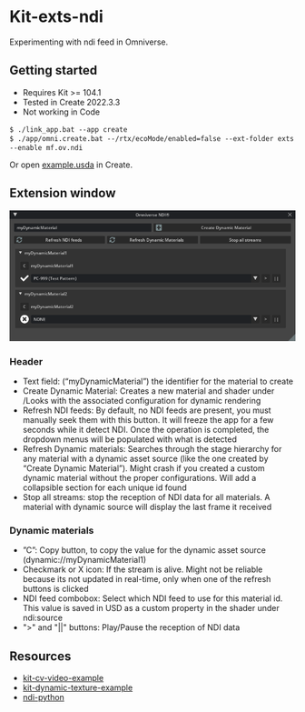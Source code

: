 # Kit-exts-ndi

Experimenting with ndi feed in Omniverse.

## Getting started

- Requires Kit >= 104.1
- Tested in Create 2022.3.3
- Not working in Code

```
$ ./link_app.bat --app create
$ ./app/omni.create.bat --/rtx/ecoMode/enabled=false --ext-folder exts --enable mf.ov.ndi
```

Or open [example.usda](./example.usda) in Create.

## Extension window
![preview](./exts/mf.ov.ndi/data/preview.png)

### Header
- Text field: (“myDynamicMaterial”) the identifier for the material to create
- Create Dynamic Material: Creates a new material and shader under /Looks with the associated configuration for dynamic rendering
- Refresh NDI feeds: By default, no NDI feeds are present, you must manually seek them with this button. It will freeze the app for a few seconds while it detect NDI. Once the operation is completed, the dropdown menus will be populated with what is detected
- Refresh Dynamic materials: Searches through the stage hierarchy for any material with a dynamic asset source (like the one created by “Create Dynamic Material”). Might crash if you created a custom dynamic material without the proper configurations. Will add a collapsible section for each unique id found
- Stop all streams: stop the reception of NDI data for all materials. A material with dynamic source will display the last frame it received

### Dynamic materials
- ”C”: Copy button, to copy the value for the dynamic asset source (dynamic://myDynamicMaterial1)
- Checkmark or X icon: If the stream is alive. Might not be reliable because its not updated in real-time, only when one of the refresh buttons is clicked
- NDI feed combobox: Select which NDI feed to use for this material id. This value is saved in USD as a custom property in the shader under ndi:source
- ">" and "||" buttons:  Play/Pause the reception of NDI data

## Resources
- [kit-cv-video-example](https://github.com/jshrake-nvidia/kit-cv-video-example)
- [kit-dynamic-texture-example](https://github.com/jshrake-nvidia/kit-dynamic-texture-example)
- [ndi-python](https://github.com/buresu/ndi-python)
